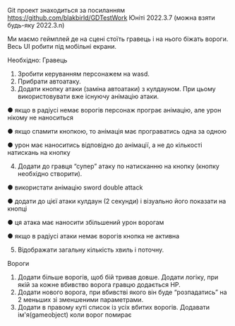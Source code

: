 Git проект знаходиться за посиланням
https://github.com/blakbirld/GDTestWork
Юніті 2022.3.7 (можна взяти будь-яку 2022.3.n)

Ми маємо геймплей де на сцені стоїть гравець і на нього біжать вороги.
Весь UI робити під мобільні екрани.

Необхідно:
Гравець
1. Зробити керуванням персонажем на wasd.
2. Прибрати автоатаку.
3. Додати кнопку атаки (заміна автоатаки) з кулдауном. При цьому
використовувати вже існуючу анімацію атаки.

● якщо в радіусі немає ворогів персонаж програє анімацію, але
урон нікому не наноситься

● якщо спамити кнопкою, то анімація має програватись одна за
одною

● урон має наноситись відповідно до анімації, а не до кількості
натискань на кнопку

4. Додати до гравця “супер” атаку по натисканню на кнопку (кнопку
необхідно створити).

● використати анімацію sword double attack

● додати до цієї атаки кулдаун (2 секунди) і візуально його
показати на кнопці

● ця атака має наносити збільшений урон ворогам

● якщо в радіусі атаки немає ворогів кнопка не активна

5. Відображати загальну кількість хвиль і поточну.

Вороги
1. Додати більше ворогів, щоб бій тривав довше. Додати логіку, при
якій за кожне вбивство ворога гравцю додається HP.
2. Додати нового ворога, при вбивстві якого він буде “розпадатись” на
2 меньших зі зменшеними параметрами.
3. Додати в правому куті список із усіх вбитих ворогів. Додавати
ім'я(gameobject) коли ворог помирає
